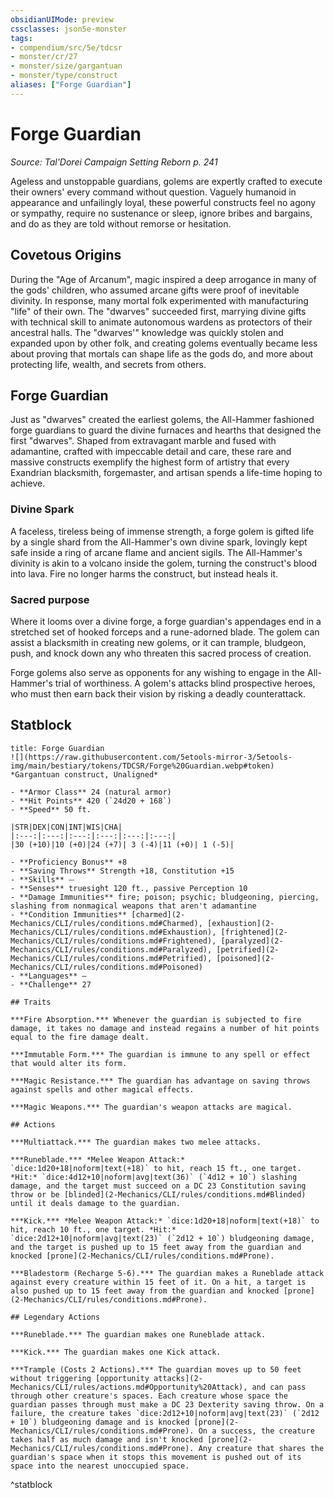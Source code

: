 ```yaml
---
obsidianUIMode: preview
cssclasses: json5e-monster
tags:
- compendium/src/5e/tdcsr
- monster/cr/27
- monster/size/gargantuan
- monster/type/construct
aliases: ["Forge Guardian"]
---
```

# Forge Guardian
*Source: Tal'Dorei Campaign Setting Reborn p. 241*  

Ageless and unstoppable guardians, golems are expertly crafted to execute their owners' every command without question. Vaguely humanoid in appearance and unfailingly loyal, these powerful constructs feel no agony or sympathy, require no sustenance or sleep, ignore bribes and bargains, and do as they are told without remorse or hesitation.

## Covetous Origins

During the "Age of Arcanum", magic inspired a deep arrogance in many of the gods' children, who assumed arcane gifts were proof of inevitable divinity. In response, many mortal folk experimented with manufacturing "life" of their own. The "dwarves" succeeded first, marrying divine gifts with technical skill to animate autonomous wardens as protectors of their ancestral halls. The "dwarves'" knowledge was quickly stolen and expanded upon by other folk, and creating golems eventually became less about proving that mortals can shape life as the gods do, and more about protecting life, wealth, and secrets from others.

## Forge Guardian

Just as "dwarves" created the earliest golems, the All-Hammer fashioned forge guardians to guard the divine furnaces and hearths that designed the first "dwarves". Shaped from extravagant marble and fused with adamantine, crafted with impeccable detail and care, these rare and massive constructs exemplify the highest form of artistry that every Exandrian blacksmith, forgemaster, and artisan spends a life-time hoping to achieve.

### Divine Spark

A faceless, tireless being of immense strength, a forge golem is gifted life by a single shard from the All-Hammer's own divine spark, lovingly kept safe inside a ring of arcane flame and ancient sigils. The All-Hammer's divinity is akin to a volcano inside the golem, turning the construct's blood into lava. Fire no longer harms the construct, but instead heals it.

### Sacred purpose

Where it looms over a divine forge, a forge guardian's appendages end in a stretched set of hooked forceps and a rune-adorned blade. The golem can assist a blacksmith in creating new golems, or it can trample, bludgeon, push, and knock down any who threaten this sacred process of creation.

Forge golems also serve as opponents for any wishing to engage in the All-Hammer's trial of worthiness. A golem's attacks blind prospective heroes, who must then earn back their vision by risking a deadly counterattack.

## Statblock

```ad-statblock
title: Forge Guardian
![](https://raw.githubusercontent.com/5etools-mirror-3/5etools-img/main/bestiary/tokens/TDCSR/Forge%20Guardian.webp#token)
*Gargantuan construct, Unaligned*

- **Armor Class** 24 (natural armor)
- **Hit Points** 420 (`24d20 + 168`)
- **Speed** 50 ft.

|STR|DEX|CON|INT|WIS|CHA|
|:---:|:---:|:---:|:---:|:---:|:---:|
|30 (+10)|10 (+0)|24 (+7)| 3 (-4)|11 (+0)| 1 (-5)|

- **Proficiency Bonus** +8
- **Saving Throws** Strength +18, Constitution +15
- **Skills** ⏤
- **Senses** truesight 120 ft., passive Perception 10
- **Damage Immunities** fire; poison; psychic; bludgeoning, piercing, slashing from nonmagical weapons that aren't adamantine
- **Condition Immunities** [charmed](2-Mechanics/CLI/rules/conditions.md#Charmed), [exhaustion](2-Mechanics/CLI/rules/conditions.md#Exhaustion), [frightened](2-Mechanics/CLI/rules/conditions.md#Frightened), [paralyzed](2-Mechanics/CLI/rules/conditions.md#Paralyzed), [petrified](2-Mechanics/CLI/rules/conditions.md#Petrified), [poisoned](2-Mechanics/CLI/rules/conditions.md#Poisoned)
- **Languages** —
- **Challenge** 27

## Traits

***Fire Absorption.*** Whenever the guardian is subjected to fire damage, it takes no damage and instead regains a number of hit points equal to the fire damage dealt.

***Immutable Form.*** The guardian is immune to any spell or effect that would alter its form.

***Magic Resistance.*** The guardian has advantage on saving throws against spells and other magical effects.

***Magic Weapons.*** The guardian's weapon attacks are magical.

## Actions

***Multiattack.*** The guardian makes two melee attacks.

***Runeblade.*** *Melee Weapon Attack:* `dice:1d20+18|noform|text(+18)` to hit, reach 15 ft., one target. *Hit:* `dice:4d12+10|noform|avg|text(36)` (`4d12 + 10`) slashing damage, and the target must succeed on a DC 23 Constitution saving throw or be [blinded](2-Mechanics/CLI/rules/conditions.md#Blinded) until it deals damage to the guardian.

***Kick.*** *Melee Weapon Attack:* `dice:1d20+18|noform|text(+18)` to hit, reach 10 ft., one target. *Hit:* `dice:2d12+10|noform|avg|text(23)` (`2d12 + 10`) bludgeoning damage, and the target is pushed up to 15 feet away from the guardian and knocked [prone](2-Mechanics/CLI/rules/conditions.md#Prone).

***Bladestorm (Recharge 5-6).*** The guardian makes a Runeblade attack against every creature within 15 feet of it. On a hit, a target is also pushed up to 15 feet away from the guardian and knocked [prone](2-Mechanics/CLI/rules/conditions.md#Prone).

## Legendary Actions

***Runeblade.*** The guardian makes one Runeblade attack.

***Kick.*** The guardian makes one Kick attack.

***Trample (Costs 2 Actions).*** The guardian moves up to 50 feet without triggering [opportunity attacks](2-Mechanics/CLI/rules/actions.md#Opportunity%20Attack), and can pass through other creature's spaces. Each creature whose space the guardian passes through must make a DC 23 Dexterity saving throw. On a failure, the creature takes `dice:2d12+10|noform|avg|text(23)` (`2d12 + 10`) bludgeoning damage and is knocked [prone](2-Mechanics/CLI/rules/conditions.md#Prone). On a success, the creature takes half as much damage and isn't knocked [prone](2-Mechanics/CLI/rules/conditions.md#Prone). Any creature that shares the guardian's space when it stops this movement is pushed out of its space into the nearest unoccupied space.
```
^statblock